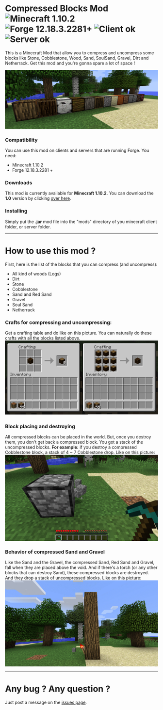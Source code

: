 # Compressed Blocks Mod ![Minecraft 1.10.2](https://img.shields.io/badge/minecraft-1.10.2-blue.svg) ![Forge 12.18.3.2281+](https://img.shields.io/badge/forge-12.18.3.2281%2B-blue.svg) ![Client ok](https://img.shields.io/badge/client-ok-brightgreen.svg) ![Server ok](https://img.shields.io/badge/server-ok-brightgreen.svg)
This is a Minecraft Mod that allow you to compress and uncompress some blocks like Stone, Cobblestone, Wood, Sand, SoulSand, Gravel, Dirt and Netherrack. Get this mod and you're gonna spare a lot of space !

![Image](https://github.com//Joffrey4/CompressedBlocks/blob/master/docs/assets/images/blocks_1.png?raw=true)

### Compatibility
You can use this mod on clients and servers that are running Forge. You need:
- Minecraft 1.10.2
- Forge 12.18.3.2281 +

### Downloads
This mod is currently available for **Minecraft 1.10.2**. You can download the **1.0** version by clicking [over here](https://github.com/Joffrey4/CompressedBlocks/releases/tag/v1.10.2-1.0).

### Installing
Simply put the **.jar** mod file into the "mods" directory of you minecraft client folder, or server folder.

---
# How to use this mod ?
First, here is the list of the blocks that you can compress (and uncompress):
 - All kind of woods (Logs)
 - Dirt
 - Stone
 - Cobblestone
 - Sand and Red Sand
 - Gravel
 - Soul Sand
 - Netherrack
 
### Crafts for compressing and uncompressing:
Get a crafting table and do like on this picture. You can naturally do these crafts with all the blocks listed above.
![Image](https://github.com//Joffrey4/CompressedBlocks/blob/master/docs/assets/images/blocks_2.png?raw=true)

### Block placing and destroying
All compressed blocks can be placed in the world. But, once you destroy them, you don't get back a compressed block. You got a stack of the uncompressed blocks.
**For example:** if you destroy a compressed Cobblestone block, a stack of 4 ~ 7 Cobblestone drop. Like on this picture:
![Image](https://github.com//Joffrey4/CompressedBlocks/blob/master/docs/assets/images/blocks_4.gif?raw=true)

### Behavior of compressed Sand and Gravel
Like the Sand and the Gravel, the compressed Sand, Red Sand and Gravel, fall when they are placed above the void. And if there's a torch (or any other blocks that can destroy Sand), these compressed blocks are destroyed. And they drop a stack of uncompressed blocks. Like on this picture:
![Image](https://github.com//Joffrey4/CompressedBlocks/blob/master/docs/assets/images/blocks_5.gif?raw=true)

---
# Any bug ? Any question ?
Just post a message on the [issues page](https://github.com/Joffrey4/CompressedBlocks/issues).